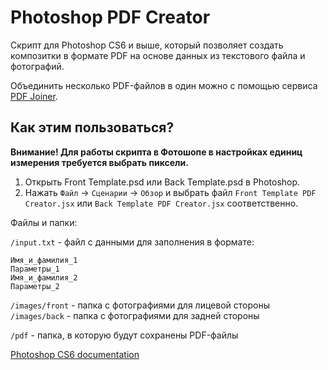 # Photoshop PDF Creator #

Скрипт для Photoshop CS6 и выше, который позволяет создать композитки в формате PDF на основе данных из текстового файла и фотографий.

Объединить несколько PDF-файлов в один можно с помощью сервиса [PDF Joiner](http://pdfjoiner.com/ru/).

## Как этим пользоваться? ##

**Внимание! Для работы скрипта в Фотошопе в настройках единиц измерения требуется выбрать пиксели.**

1. Открыть Front Template.psd или Back Template.psd в Photoshop.
2. Нажать `Файл` -> `Сценарии` -> `Обзор` и выбрать файл `Front Template PDF Creator.jsx` или `Back Template PDF Creator.jsx` соответственно.

Файлы и папки:

`/input.txt` - файл с данными для заполнения в формате:
```
Имя_и_фамилия_1
Параметры_1
Имя_и_фамилия_2
Параметры_2
```

`/images/front` - папка с фотографиями для лицевой стороны
`/images/back` - папка с фотографиями для задней стороны

`/pdf` - папка, в которую будут сохранены PDF-файлы

[Photoshop CS6 documentation](http://wwwimages.adobe.com/content/dam/Adobe/en/products/photoshop/pdfs/cs6/Photoshop-CS6-JavaScript-Ref.pdf)